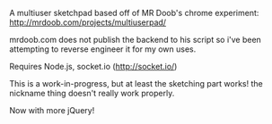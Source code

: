 A multiuser sketchpad based off of MR Doob's chrome experiment:
http://mrdoob.com/projects/multiuserpad/

mrdoob.com does not publish the backend to his script so i've been attempting to reverse engineer it for my own uses.

Requires Node.js, socket.io (http://socket.io/)

This is a work-in-progress, but at least the sketching part works! the nickname thing doesn't really work properly.

Now with more jQuery!